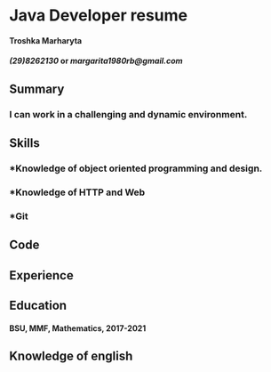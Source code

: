  # Java Developer resume
 
#### Troshka Marharyta 
#### *(29)8262130* or _margarita1980rb@gmail.com_
## Summary
### I can work in a challenging and dynamic environment.
## Skills
### *Knowledge of object oriented programming and design.
### *Knowledge of HTTP and Web
### *Git
## Code

## Experience

## Education
#### BSU, MMF, Mathematics, 2017-2021
#### 
####
## Knowledge of english






